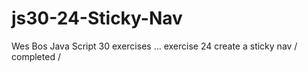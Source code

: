 # js30-24-Sticky-Nav
Wes Bos Java Script 30 exercises ... exercise 24 create a sticky nav  / completed /
